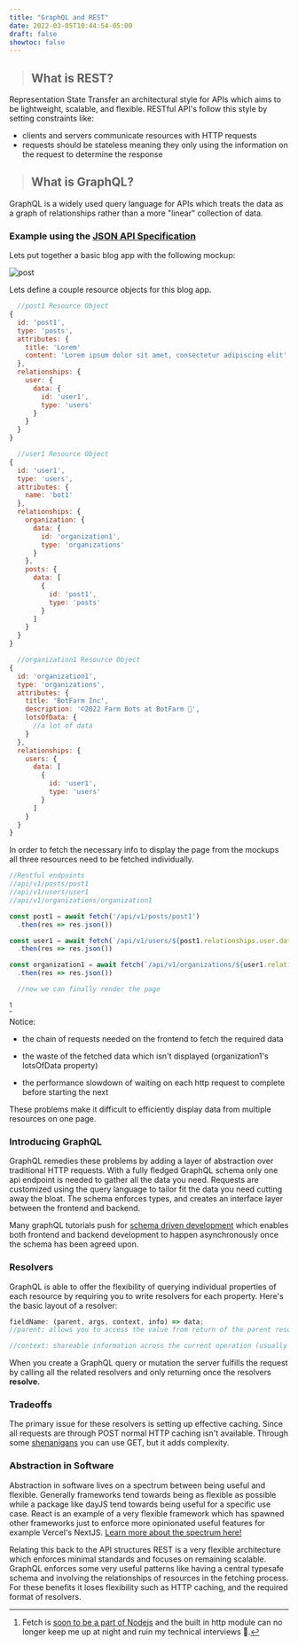 ```yaml
---
title: "GraphQL and REST"
date: 2022-03-05T10:44:54-05:00
draft: false
showtoc: false
---
```


> ## What is REST?
Representation State Transfer an architectural style for APIs which aims to be lightweight, scalable, and flexible. RESTful API's follow this style by setting constraints like:
* clients and servers communicate resources with HTTP requests
* requests should be stateless meaning they only using the information on the request to determine the response
> ## What is GraphQL?
GraphQL is a widely used query language for APIs which treats the data as a graph of relationships rather than a more "linear" collection of data. 

### Example using the [JSON API Specification](https://jsonapi.org/)
Lets put together a basic blog app with the following mockup:

![post](https://climapp.nyc3.digitaloceanspaces.com/OtherImages/post.jpg)


Lets define a couple resource objects for this blog app. 
```js
  //post1 Resource Object
{
  id: 'post1',
  type: 'posts',
  attributes: {
    title: 'Lorem'
    content: 'Lorem ipsum dolor sit amet, consectetur adipiscing elit'
  },
  relationships: {
    user: {
      data: {
        id: 'user1',
        type: 'users'
      }
    }
  }
}

  //user1 Resource Object
{
  id: 'user1',
  type: 'users',
  attributes: {
    name: 'bot1'
  },
  relationships: {
    organization: {
      data: {
        id: 'organization1',
        type: 'organizations'
      }
    },
    posts: {
      data: [
        {
          id: 'post1',
          type: 'posts'
        }
      ]
    }
  }
}

  //organization1 Resource Object
{
  id: 'organization1',
  type: 'organizations',
  attributes: {
    title: 'BotFarm Inc',
    description: '©2022 Farm Bots at BotFarm 🤠',
    lotsOfData: {
      //a lot of data
    }
  },
  relationships: {
    users: {
      data: [
        {
          id: 'user1',
          type: 'users'
        }
      ]
    }
  }
}
```
In order to fetch the necessary info to display the page from the mockups all three resources need to be fetched individually.

```ts
//Restful endpoints
//api/v1/posts/post1
//api/v1/users/user1
//api/v1/organizations/organization1

const post1 = await fetch('/api/v1/posts/post1')
  .then(res => res.json())

const user1 = await fetch(`/api/v1/users/${post1.relationships.user.data.id}`)
  .then(res => res.json())

const organization1 = await fetch(`/api/v1/organizations/${user1.relationships.organization.data.id}`)
  .then(res => res.json())

  //now we can finally render the page
```
[^1]

Notice:
* the chain of requests needed on the frontend to fetch the required data 
  
* the waste of the fetched data which isn't displayed (organization1's lotsOfData property)

* the performance slowdown of waiting on each http request to complete before starting the next

These problems make it difficult to efficiently display data from multiple resources on one page.

### Introducing GraphQL
GraphQL remedies these problems by adding a layer of abstraction over traditional HTTP requests. With a fully fledged GraphQL schema only one api endpoint is needed to gather all the data you need. Requests are customized using the query language to tailor fit the data you need cutting away the bloat. The schema enforces types, and creates an interface layer between the frontend and backend.

Many graphQL tutorials push for [schema driven development](https://blog.logrocket.com/code-first-vs-schema-first-development-graphql/) which enables both frontend and backend development to happen asynchronously once the schema has been agreed upon. 

### Resolvers
GraphQL is able to offer the flexibility of querying individual properties of each resource by requiring you to write resolvers for each property. Here's the basic layout of a resolver:

```js
fieldName: (parent, args, context, info) => data;
//parent: allows you to access the value from return of the parent resources resolver

//context: shareable information across the current operation (usually authentication for reads and writes)
```

When you create a GraphQL query or mutation the server fulfills the request by calling all the related resolvers and only returning once the resolvers **resolve.** 

### Tradeoffs
 
 The primary issue for these resolvers is setting up effective caching. Since all requests are through POST normal HTTP caching isn't available. Through some [shenanigans](https://blog.logrocket.com/http-caching-graphql/) you can use GET, but it adds complexity. 

### Abstraction in Software

Abstraction in software lives on a spectrum between being useful and flexible. Generally frameworks tend towards being as flexible as possible while a package like dayJS tend towards being useful for a specific use case. React is an example of a very flexible framework which has spawned other frameworks just to enforce more opinionated useful features for example Vercel's NextJS. [Learn more about the spectrum here!](https://youtu.be/mVVNJKv9esE)

Relating this back to the API structures REST is a very flexible architecture which enforces minimal standards and focuses on remaining scalable. GraphQL enforces some very useful patterns like having a central typesafe schema and involving the relationships of resources in the fetching process. For these benefits it loses flexibility such as HTTP caching, and the required format of resolvers.


[^1]: Fetch is [soon to be a part of Nodejs](https://news.ycombinator.com/item?id=30161626) and the built in http module can no longer keep me up at night and ruin my technical interviews 🙏.